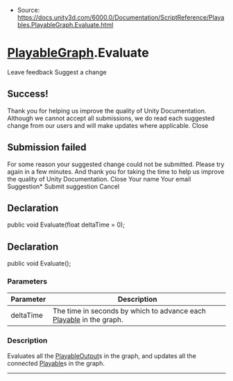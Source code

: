 * Source: https://docs.unity3d.com/6000.0/Documentation/ScriptReference/Playables.PlayableGraph.Evaluate.html

#  [PlayableGraph](https://docs.unity3d.com/6000.0/Documentation/ScriptReference/Playables.PlayableGraph.html).Evaluate
Leave feedback
Suggest a change
## Success!
Thank you for helping us improve the quality of Unity Documentation. Although we cannot accept all submissions, we do read each suggested change from our users and will make updates where applicable.
Close
## Submission failed
For some reason your suggested change could not be submitted. Please <a>try again</a> in a few minutes. And thank you for taking the time to help us improve the quality of Unity Documentation.
Close
Your name Your email Suggestion* Submit suggestion
Cancel
## Declaration
public void Evaluate(float deltaTime = 0); 
## Declaration
public void Evaluate(); 
### Parameters
Parameter | Description  
---|---  
deltaTime | The time in seconds by which to advance each [Playable](https://docs.unity3d.com/6000.0/Documentation/ScriptReference/Playables.Playable.html) in the graph.  
### Description
Evaluates all the [PlayableOutput](https://docs.unity3d.com/6000.0/Documentation/ScriptReference/Playables.PlayableOutput.html)s in the graph, and updates all the connected [Playable](https://docs.unity3d.com/6000.0/Documentation/ScriptReference/Playables.Playable.html)s in the graph.
* * *

